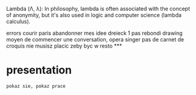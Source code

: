 Lambda (Λ, λ): In philosophy, lambda is often associated with the concept of anonymity, but it's also used in logic and computer science (lambda calculus).


errors
        courir paris 
        abandonner mes idee dreieck 1 pas rebondi
        drawing moyen de commencer une conversation, opera singer pas de carnet de croquis
        nie musisz placic zeby byc w resto ***

# presentation
    pokaz sie, pokaz prace 



 

